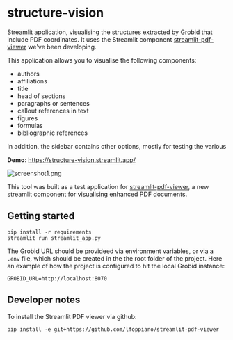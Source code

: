 # structure-vision

Streamlit application, visualising the structures extracted by [Grobid](https://github.com/kermitt2/grobid) that include PDF coordinates. 
It uses the Streamlit component [streamlit-pdf-viewer](https://github.com/lfoppiano/streamlit-pdf-viewer) we've been developing. 

This application allows you to visualise the following components: 
 - authors
 - affiliations
 - title
 - head of sections
 - paragraphs or sentences
 - callout references in text
 - figures
 - formulas
 - bibliographic references

In addition, the sidebar contains other options, mostly for testing the various 

**Demo**: https://structure-vision.streamlit.app/

![screenshot1.png](docs%2Fscreenshot1.png)

This tool was built as a test application for [streamlit-pdf-viewer](https://github.com/lfoppiano/streamlit-pdf-viewer), a new streamlit component for visualising enhanced PDF documents.

## Getting started

```shell
pip install -r requirements
streamlit run streamlit_app.py
```

The Grobid URL should be provideed via environment variables, or via a `.env` file, which should be created in the the root folder of the project. 
Here an example of how the project is configured to hit the local Grobid instance: 

```
GROBID_URL=http://localhost:8070
```

## Developer notes

To install the Streamlit PDF viewer via github: 

```shell
pip install -e git+https://github.com/lfoppiano/streamlit-pdf-viewer 
```
